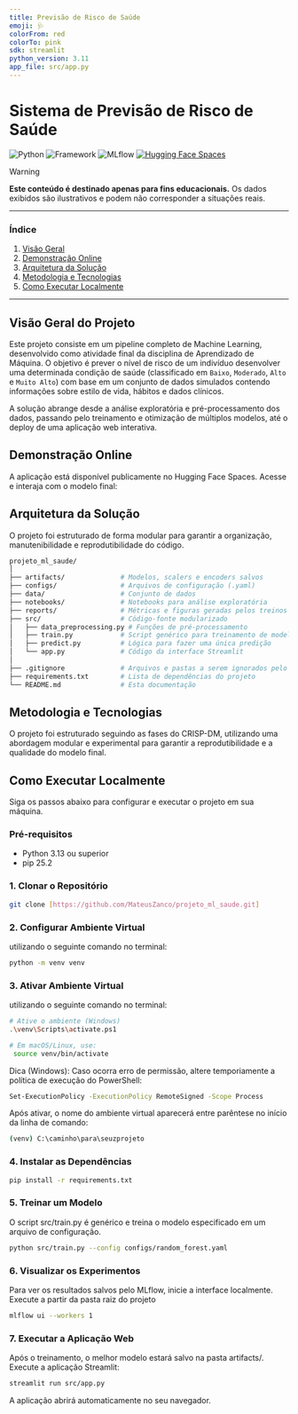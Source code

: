 ```yaml
---
title: Previsão de Risco de Saúde 
emoji: 🩺 
colorFrom: red 
colorTo: pink 
sdk: streamlit 
python_version: 3.11 
app_file: src/app.py
---
```


# Sistema de Previsão de Risco de Saúde

![Python](https://img.shields.io/badge/Python-3.11+-blue?style=for-the-badge&logo=python)
![Framework](https://img.shields.io/badge/Streamlit-1.38-red?style=for-the-badge&logo=streamlit)
![MLflow](https://img.shields.io/badge/MLflow-2.14-orange?style=for-the-badge)
[![Hugging Face Spaces](https://img.shields.io/badge/🤗%20Hugging%20Face-Spaces-yellow?style=for-the-badge)](URL_DO_SEU_HUGGING_FACE_SPACE_AQUI)

> [!WARNING]
> **Este conteúdo é destinado apenas para fins educacionais.** Os dados exibidos são ilustrativos e podem não corresponder a situações reais.

---

###  Índice
1. [Visão Geral](#visão-geral-do-projeto)
2. [Demonstração Online](#demonstração-online)
3. [Arquitetura da Solução](#arquitetura-da-solução)
4. [Metodologia e Tecnologias](#metodologia-e-tecnologias)
5. [Como Executar Localmente](#como-executar-localmente)

---

## Visão Geral do Projeto

Este projeto consiste em um pipeline completo de Machine Learning, desenvolvido como atividade final da disciplina de Aprendizado de Máquina. O objetivo é prever o nível de risco de um indivíduo desenvolver uma determinada condição de saúde (classificado em `Baixo`, `Moderado`, `Alto` e `Muito Alto`) com base em um conjunto de dados simulados contendo informações sobre estilo de vida, hábitos e dados clínicos.

A solução abrange desde a análise exploratória e pré-processamento dos dados, passando pelo treinamento e otimização de múltiplos modelos, até o deploy de uma aplicação web interativa.

## Demonstração Online
A aplicação está disponível publicamente no Hugging Face Spaces. Acesse e interaja com o modelo final:

## Arquitetura da Solução
O projeto foi estruturado de forma modular para garantir a organização, manutenibilidade e reprodutibilidade do código.

```bash
projeto_ml_saude/
│
├── artifacts/              # Modelos, scalers e encoders salvos
├── configs/                # Arquivos de configuração (.yaml)
├── data/                   # Conjunto de dados
├── notebooks/              # Notebooks para análise exploratória
├── reports/                # Métricas e figuras geradas pelos treinos
├── src/                    # Código-fonte modularizado
│   ├── data_preprocessing.py # Funções de pré-processamento
│   ├── train.py            # Script genérico para treinamento de modelos
│   ├── predict.py          # Lógica para fazer uma única predição
│   └── app.py              # Código da interface Streamlit
│
├── .gitignore              # Arquivos e pastas a serem ignorados pelo Git
├── requirements.txt        # Lista de dependências do projeto
└── README.md               # Esta documentação
```
## Metodologia e Tecnologias
O projeto foi estruturado seguindo as fases do CRISP-DM, utilizando uma abordagem modular e experimental para garantir a reprodutibilidade e a qualidade do modelo final.

## Como Executar Localmente

Siga os passos abaixo para configurar e executar o projeto em sua máquina.

### Pré-requisitos
- Python 3.13 ou superior
- pip 25.2

### 1. Clonar o Repositório
```bash
git clone [https://github.com/MateusZanco/projeto_ml_saude.git]
```

### 2. **Configurar Ambiente Virtual** 
utilizando o seguinte comando no terminal:  
```bash
python -m venv venv
```

### 3. **Ativar Ambiente Virtual** 
utilizando o seguinte comando no terminal:  
```bash
# Ative o ambiente (Windows)
.\venv\Scripts\activate.ps1
```

```bash
# Em macOS/Linux, use:
 source venv/bin/activate
```

Dica (Windows): Caso ocorra erro de permissão, altere temporiamente a política de execução do PowerShell:
```bash
Set-ExecutionPolicy -ExecutionPolicy RemoteSigned -Scope Process
```
Após ativar, o nome do ambiente virtual aparecerá entre parêntese no início da linha de comando:
```bash
(venv) C:\caminho\para\seuzprojeto
```
### 4. **Instalar as Dependências** 
```bash
pip install -r requirements.txt
```
### 5. **Treinar um Modelo** 
O script src/train.py é genérico e treina o modelo especificado em um arquivo de configuração.
```bash
python src/train.py --config configs/random_forest.yaml
```

### 6. **Visualizar os Experimentos** 
Para ver os resultados salvos pelo MLflow, inicie a interface localmente.  Execute a partir da pasta raiz do projeto
```bash
mlflow ui --workers 1
```

### 7. **Executar a Aplicação Web**
Após o treinamento, o melhor modelo estará salvo na pasta artifacts/. Execute a aplicação Streamlit:
```bash
streamlit run src/app.py
```
A aplicação abrirá automaticamente no seu navegador.

